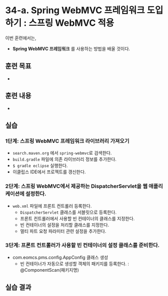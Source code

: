 # 34-a. Spring WebMVC 프레임워크 도입하기 : 스프링 WebMVC 적용


이번 훈련에서는,
- **Spring WebMVC 프레임워크** 를 사용하는 방법을 배울 것이다.

## 훈련 목표
- 
 
## 훈련 내용
-

## 실습 

### 1단계: 스프링 WebMVC 프레임워크 라이브러리 가져오기

- `search.maven.org` 에서 `spring-webmvc`로 검색한다.
- `build.gradle` 파일에 의존 라이브러리 정보를 추가한다.
- `$ gradle eclipse` 실행한다.
- 이클립스 IDE에서 프로젝트를 갱신한다.

### 2단계: 스프링 WebMVC에서 제공하는 DispatcherServlet을 웹 애플리케이션에 설정한다.

- `web.xml` 파일에 프론트 컨트롤러 등록한다.
    - `DispatcherServlet` 클래스를 서블릿으로 등록한다.
    - 프론트 컨트롤러에서 사용할 빈 컨테이너의 클래스를 지정한다.
    - 빈 컨테이너의 설정을 처리할 클래스를 지정한다.
    - 멀티 파트 요청 파라미터 관련 설정을 추가한다.

### 3단계: 프론트 컨트롤러가 사용할 빈 컨테이너의 설정 클래스를 준비한다.

- com.eomcs.pms.config.AppConfig 클래스 생성
    - 빈 컨테이너가 자동으로 생성할 객체의 패키지를 등록한다. : @ComponentScan(패키지명)


## 실습 결과

